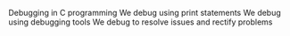 Debugging in C programming 
We debug using print statements 
We debug using debugging tools 
We debug to resolve issues and rectify problems

